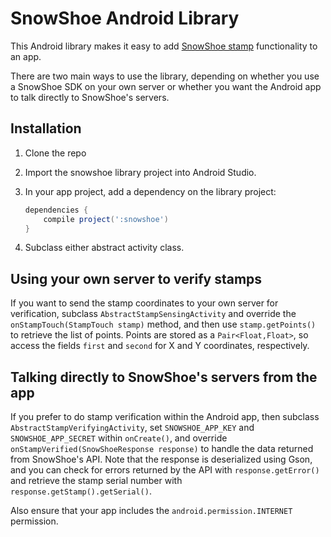 # SnowShoe Android Library

This Android library makes it easy to add [SnowShoe stamp](http://www.snowshoestamp.com/) functionality to an app.

There are two main ways to use the library, depending on whether you use a SnowShoe SDK on your own server or whether you want the Android app to talk directly to SnowShoe's servers.

## Installation

1. Clone the repo
2. Import the snowshoe library project into Android Studio.
3. In your app project, add a dependency on the library project:

    ```gradle
    dependencies {
        compile project(':snowshoe')
    }
    ```

4. Subclass either abstract activity class.

## Using your own server to verify stamps

If you want to send the stamp coordinates to your own server for verification, subclass `AbstractStampSensingActivity` and override the `onStampTouch(StampTouch stamp)` method, and then use `stamp.getPoints()` to retrieve the list of points. Points are stored as a `Pair<Float,Float>`, so access the fields `first` and `second` for X and Y coordinates, respectively.

## Talking directly to SnowShoe's servers from the app

If you prefer to do stamp verification within the Android app, then subclass `AbstractStampVerifyingActivity`, set `SNOWSHOE_APP_KEY` and `SNOWSHOE_APP_SECRET` within `onCreate()`, and override `onStampVerified(SnowShoeResponse response)` to handle the data returned from SnowShoe's API. Note that the response is deserialized using Gson, and you can check for errors returned by the API with `response.getError()` and retrieve the stamp serial number with `response.getStamp().getSerial()`.

Also ensure that your app includes the `android.permission.INTERNET` permission.
